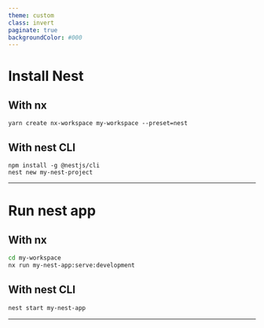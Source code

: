 ```yaml
---
theme: custom
class: invert
paginate: true
backgroundColor: #000
---
```


# Install Nest
## With nx
```shell
yarn create nx-workspace my-workspace --preset=nest
```
<!-- 
Máme 2 možnosti inicializování nest aplikace. Přes nest CLI a přes nx.
Protože jsme v nx monorepu tak já dnes budu volit nx. 
Ale většina příkazů funguje stejně jak při použití nx, tak při použití CLI 

Příkazem nx-workspace a parametrem --preset=nest vytvoříme nx workspace s nest aplikací.
-->

## With nest CLI
```shell
npm install -g @nestjs/cli
nest new my-nest-project
```
---

# Run nest app
## With nx
```bash
cd my-workspace
nx run my-nest-app:serve:development
```
<!--
Abychom aplikaci spustili, přejdeme co složky my-workspace a spustíme příkaz.
Ten nám nastartuje aplikaci v dev prostředí a watch modu.
Tím pádem se po uložených změnách aplikace sama restartuje.
-->

## With nest CLI
```bash
nest start my-nest-app
```
<!--
nest start nastartuje aplikaci. 
Musíme přidal --watch a --debug abychom mělí přístup k hot reloadu a k debugeru.
-->

---
